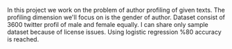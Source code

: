In this project we work on the problem of author profiling of given texts. The profiling
dimension we'll focus on is the gender of author. Dataset consist of 3600 twitter profil of male and female equally. I can share only sample dataset because of license issues. Using logistic regression %80 accuracy is reached.

